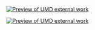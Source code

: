 [![Preview of UMD external work](UMD_external_work_preview.png)](UMD%20external%20work.pdf)

[![Preview of UMD external work](UMD_external_work_preview2.png)](UMD%20external%20work.pdf)

